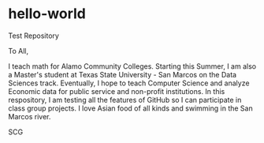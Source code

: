 # hello-world
Test Repository

To All,

I teach math for Alamo Community Colleges.  Starting this Summer, I am also a Master's student at Texas State University - San Marcos on the Data Sciences track.  Eventually, I hope to teach Computer Science and analyze Economic data for public service and non-profit institutions.  In this respository, I am testing all the features of GitHub so I can participate in class group projects.  I love Asian food of all kinds and swimming in the San Marcos river.

SCG
